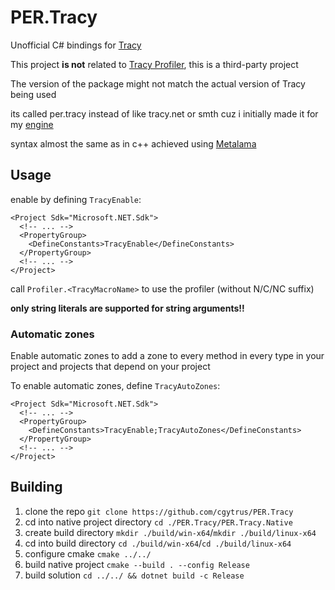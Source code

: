 # PER.Tracy

Unofficial C# bindings for [Tracy](https://github.com/wolfpld/tracy)

This project **is not** related to [Tracy Profiler](https://github.com/wolfpld/tracy), this is a third-party project

The version of the package might not match the actual version of Tracy being used

its called per.tracy instead of like tracy.net or smth cuz
i initially made it for my [engine](https://github.com/ppr-game/PPR)

syntax almost the same as in c++ achieved using [Metalama](https://www.postsharp.net/metalama)

## Usage

enable by defining `TracyEnable`:

```msbuild
<Project Sdk="Microsoft.NET.Sdk">
  <!-- ... -->
  <PropertyGroup>
    <DefineConstants>TracyEnable</DefineConstants>
  </PropertyGroup>
  <!-- ... -->
</Project>
```

call `Profiler.<TracyMacroName>` to use the profiler (without N/C/NC suffix)

**only string literals are supported for string arguments!!**

### Automatic zones

Enable automatic zones to add a zone to every method in every type in your project
and projects that depend on your project

To enable automatic zones, define `TracyAutoZones`:

```msbuild
<Project Sdk="Microsoft.NET.Sdk">
  <!-- ... -->
  <PropertyGroup>
    <DefineConstants>TracyEnable;TracyAutoZones</DefineConstants>
  </PropertyGroup>
  <!-- ... -->
</Project>
```

## Building

1. clone the repo `git clone https://github.com/cgytrus/PER.Tracy`
2. cd into native project directory `cd ./PER.Tracy/PER.Tracy.Native`
3. create build directory `mkdir ./build/win-x64`/`mkdir ./build/linux-x64`
4. cd into build directory `cd ./build/win-x64`/`cd ./build/linux-x64`
5. configure cmake `cmake ../../`
6. build native project `cmake --build . --config Release`
7. build solution `cd ../../ && dotnet build -c Release`
